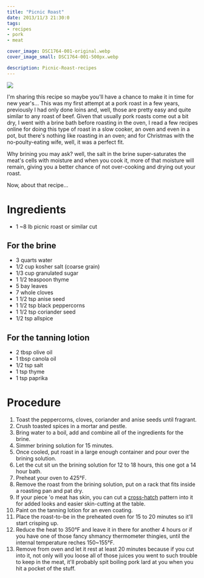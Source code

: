 ```yaml
---
title: "Picnic Roast"
date: 2013/11/3 21:30:0
tags: 
- recipes
- pork
- meat

cover_image: DSC1764-001-original.webp
cover_image_small: DSC1764-001-500px.webp

description: Picnic-Roast-recipes
---
```



[![](DSC1764-001-800px.webp)](DSC1764-001-original.webp)

  
I'm sharing this recipe so maybe you'll have a chance to make it in time for new year's... This was my first attempt at a pork roast in a few years, previously I had only done loins and, well, those are pretty easy and quite similar to any roast of beef. Given that usually pork roasts come out a bit dry, I went with a brine bath before roasting in the oven, I read a few recipes online for doing this type of roast in a slow cooker, an oven and even in a pot, but there's nothing like roasting in an oven; and for Christmas with the no-poulty-eating wife, well, it was a perfect fit.  
  
Why brining you may ask? well, the salt in the brine super-saturates the meat's cells with moisture and when you cook it, more of that moisture will remain, giving you a better chance of not over-cooking and drying out your roast.  
  
Now, about that recipe...  
  

# Ingredients

*   1 ~8 lb picnic roast or similar cut

## For the brine

*   3 quarts water
*   1/2 cup kosher salt (coarse grain)
*   1/3 cup granulated sugar
*   1 1/2 teaspoon thyme
*   5 bay leaves
*   7 whole cloves
*   1 1/2 tsp anise seed
*   1 1/2 tsp black peppercorns
*   1 1/2 tsp coriander seed
*   1/2 tsp allspice

## For the tanning lotion

*   2 tbsp olive oil
*   1 tbsp canola oil
*   1/2 tsp salt
*   1 tsp thyme
*   1 tsp paprika

# Procedure

1.  Toast the peppercorns, cloves, coriander and anise seeds until fragrant.
2.  Crush toasted spices in a mortar and pestle.
3.  Bring water to a boil, add and combine all of the ingredients for the brine.
4.  Simmer brining solution for 15 minutes.
5.  Once cooled, put roast in a large enough container and pour over the brining solution.
6.  Let the cut sit un the brining solution for 12 to 18 hours, this one got a 14 hour bath.
7.  Preheat your oven to 425°F.
8.  Remove the roast from the brining solution, put on a rack that fits inside a roasting pan and pat dry.
9.  If your piece 'o meat has skin, you can cut a <a href="DSC1713-001-original.webp">cross-hatch</a> pattern into it for added looks and easier skin-cutting at the table.
10.  Paint on the tanning lotion for an even coating.
11.  Place the roast-to-be in the preheated oven for 15 to 20 minutes so it'll start crisping up.
12.  Reduce the heat to 350°F and leave it in there for another 4 hours or if you have one of those fancy shmancy thermometer thingies, until the internal temperature reches 150~155°F.
13.  Remove from oven and let it rest at least 20 minutes because if you cut into it, not only will you loose all of those juices you went to such trouble to keep in the meat, it'll probably spit boiling pork lard at you when you hit a pocket of the stuff.
